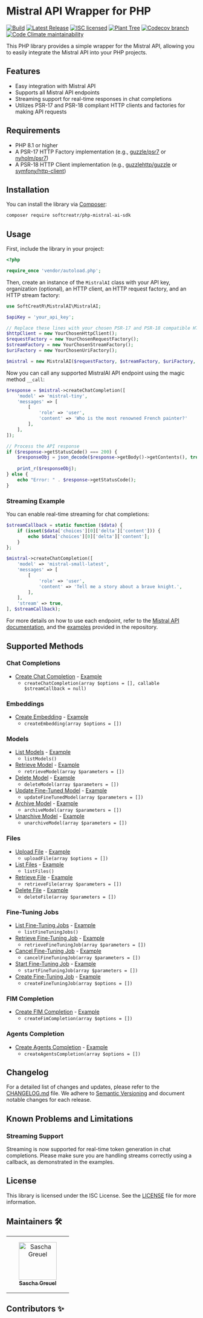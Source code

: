 # Mistral API Wrapper for PHP

[![Build](https://img.shields.io/github/actions/workflow/status/SoftCreatR/php-mistral-ai-sdk/.github/workflows/create-release.yml?branch=main)](https://github.com/SoftCreatR/php-mistral-ai-sdk/actions/workflows/create-release.yml) [![Latest Release](https://img.shields.io/packagist/v/SoftCreatR/php-mistral-ai-sdk?color=blue&label=Latest%20Release)](https://packagist.org/packages/softcreatr/php-mistral-ai-sdk) [![ISC licensed](https://img.shields.io/badge/license-ISC-blue.svg)](./LICENSE.md) [![Plant Tree](https://img.shields.io/badge/dynamic/json?color=brightgreen&label=Plant%20Tree&query=%24.total&url=https%3A%2F%2Fpublic.offset.earth%2Fusers%2Fsoftcreatr%2Ftrees)](https://ecologi.com/softcreatr?r=61212ab3fc69b8eb8a2014f4) [![Codecov branch](https://img.shields.io/codecov/c/github/SoftCreatR/php-mistral-ai-sdk)](https://codecov.io/gh/SoftCreatR/php-mistral-ai-sdk) [![Code Climate maintainability](https://img.shields.io/codeclimate/maintainability-percentage/SoftCreatR/php-mistral-ai-sdk)](https://codeclimate.com/github/SoftCreatR/php-mistral-ai-sdk)

This PHP library provides a simple wrapper for the Mistral API, allowing you to easily integrate the Mistral API into your PHP projects.

## Features

-   Easy integration with Mistral API
-   Supports all Mistral API endpoints
-   Streaming support for real-time responses in chat completions
-   Utilizes PSR-17 and PSR-18 compliant HTTP clients and factories for making API requests

## Requirements

-   PHP 8.1 or higher
-   A PSR-17 HTTP Factory implementation (e.g., [guzzle/psr7](https://github.com/guzzle/psr7) or [nyholm/psr7](https://github.com/Nyholm/psr7))
-   A PSR-18 HTTP Client implementation (e.g., [guzzlehttp/guzzle](https://github.com/guzzle/guzzle) or [symfony/http-client](https://github.com/symfony/http-client))

## Installation

You can install the library via [Composer](https://getcomposer.org/):

```bash
composer require softcreatr/php-mistral-ai-sdk
```

## Usage

First, include the library in your project:

```php
<?php

require_once 'vendor/autoload.php';
```

Then, create an instance of the `MistralAI` class with your API key, organization (optional), an HTTP client, an HTTP request factory, and an HTTP stream factory:

```php
use SoftCreatR\MistralAI\MistralAI;

$apiKey = 'your_api_key';

// Replace these lines with your chosen PSR-17 and PSR-18 compatible HTTP client and factories
$httpClient = new YourChosenHttpClient();
$requestFactory = new YourChosenRequestFactory();
$streamFactory = new YourChosenStreamFactory();
$uriFactory = new YourChosenUriFactory();

$mistral = new MistralAI($requestFactory, $streamFactory, $uriFactory, $httpClient, $apiKey);
```

Now you can call any supported MistralAI API endpoint using the magic method `__call`:

```php
$response = $mistral->createChatCompletion([
    'model' => 'mistral-tiny',
    'messages' => [
        [
            'role' => 'user',
            'content' => 'Who is the most renowned French painter?'
        ],
    ],
]);

// Process the API response
if ($response->getStatusCode() === 200) {
    $responseObj = json_decode($response->getBody()->getContents(), true);
    
    print_r($responseObj);
} else {
    echo "Error: " . $response->getStatusCode();
}
```

### Streaming Example

You can enable real-time streaming for chat completions:

```php
$streamCallback = static function ($data) {
    if (isset($data['choices'][0]['delta']['content'])) {
        echo $data['choices'][0]['delta']['content'];
    }
};

$mistral->createChatCompletion([
    'model' => 'mistral-small-latest',
    'messages' => [
        [
            'role' => 'user',
            'content' => 'Tell me a story about a brave knight.',
        ],
    ],
    'stream' => true,
], $streamCallback);
```

For more details on how to use each endpoint, refer to the [Mistral API documentation](https://docs.mistral.ai), and the [examples](https://github.com/SoftCreatR/php-mistral-ai-sdk/tree/main/examples) provided in the repository.

## Supported Methods

### Chat Completions
-   [Create Chat Completion](https://docs.mistral.ai/api/#tag/chat/operation/chat_completion_v1_chat_completions_post) - [Example](https://github.com/SoftCreatR/php-mistral-ai-sdk/blob/main/examples/chat/createChatCompletion.php)
    -   `createChatCompletion(array $options = [], callable $streamCallback = null)`

### Embeddings
-   [Create Embedding](https://docs.mistral.ai/api/#tag/embeddings/operation/embeddings_v1_embeddings_post) - [Example](https://github.com/SoftCreatR/php-mistral-ai-sdk/blob/main/examples/embeddings/createEmbedding.php)
    -   `createEmbedding(array $options = [])`

### Models
-   [List Models](https://docs.mistral.ai/api/#tag/models/operation/list_models_v1_models_get) - [Example](https://github.com/SoftCreatR/php-mistral-ai-sdk/blob/main/examples/models/listModels.php)
    -   `listModels()`
-   [Retrieve Model](https://docs.mistral.ai/api/#tag/models/operation/retrieve_model_v1_models__model_id__get) - [Example](https://github.com/SoftCreatR/php-mistral-ai-sdk/blob/main/examples/models/retrieveModel.php)
    -   `retrieveModel(array $parameters = [])`
-   [Delete Model](https://docs.mistral.ai/api/#tag/models/operation/delete_model_v1_models__model_id__delete) - [Example](https://github.com/SoftCreatR/php-mistral-ai-sdk/blob/main/examples/models/deleteModel.php)
    -   `deleteModel(array $parameters = [])`
-   [Update Fine-Tuned Model](https://docs.mistral.ai/api/#tag/models/operation/jobs_api_routes_fine_tuning_update_fine_tuned_model) - [Example](https://github.com/SoftCreatR/php-mistral-ai-sdk/blob/main/examples/models/updateFineTunedModel.php)
    -   `updateFineTunedModel(array $parameters = [])`
-   [Archive Model](https://docs.mistral.ai/api/#tag/models/operation/jobs_api_routes_fine_tuning_archive_fine_tuned_model) - [Example](https://github.com/SoftCreatR/php-mistral-ai-sdk/blob/main/examples/models/archiveModel.php)
    -   `archiveModel(array $parameters = [])`
-   [Unarchive Model](https://docs.mistral.ai/api/#tag/models/operation/jobs_api_routes_fine_tuning_unarchive_fine_tuned_model) - [Example](https://github.com/SoftCreatR/php-mistral-ai-sdk/blob/main/examples/models/unarchiveModel.php)
    -   `unarchiveModel(array $parameters = [])`

### Files
-   [Upload File](https://docs.mistral.ai/api/#tag/files/operation/files_api_routes_upload_file) - [Example](https://github.com/SoftCreatR/php-mistral-ai-sdk/blob/main/examples/files/uploadFile.php)
    -   `uploadFile(array $options = [])`
-   [List Files](https://docs.mistral.ai/api/#tag/files/operation/files_api_routes_list_files) - [Example](https://github.com/SoftCreatR/php-mistral-ai-sdk/blob/main/examples/files/listFiles.php)
    -   `listFiles()`
-   [Retrieve File](https://docs.mistral.ai/api/#tag/files/operation/files_api_routes_retrieve_file) - [Example](https://github.com/SoftCreatR/php-mistral-ai-sdk/blob/main/examples/files/retrieveFile.php)
    -   `retrieveFile(array $parameters = [])`
-   [Delete File](https://docs.mistral.ai/api/#tag/files/operation/files_api_routes_delete_file) - [Example](https://github.com/SoftCreatR/php-mistral-ai-sdk/blob/main/examples/files/deleteFile.php)
    -   `deleteFile(array $parameters = [])`

### Fine-Tuning Jobs
-   [List Fine-Tuning Jobs](https://docs.mistral.ai/api/#tag/fine-tuning/operation/jobs_api_routes_fine_tuning_get_fine_tuning_jobs) - [Example](https://github.com/SoftCreatR/php-mistral-ai-sdk/blob/main/examples/finetuning/listFineTuningJobs.php)
    -   `listFineTuningJobs()`
-   [Retrieve Fine-Tuning Job](https://docs.mistral.ai/api/#tag/fine-tuning/operation/jobs_api_routes_fine_tuning_get_fine_tuning_job) - [Example](https://github.com/SoftCreatR/php-mistral-ai-sdk/blob/main/examples/finetuning/retrieveFineTuningJob.php)
    -   `retrieveFineTuningJob(array $parameters = [])`
-   [Cancel Fine-Tuning Job](https://docs.mistral.ai/api/#tag/fine-tuning/operation/jobs_api_routes_fine_tuning_cancel_fine_tuning_job) - [Example](https://github.com/SoftCreatR/php-mistral-ai-sdk/blob/main/examples/finetuning/cancelFineTuningJob.php)
    -   `cancelFineTuningJob(array $parameters = [])`
-   [Start Fine-Tuning Job](https://docs.mistral.ai/api/#tag/fine-tuning/operation/jobs_api_routes_fine_tuning_start_fine_tuning_job) - [Example](https://github.com/SoftCreatR/php-mistral-ai-sdk/blob/main/examples/finetuning/startFineTuningJob.php)
    -   `startFineTuningJob(array $parameters = [])`
-   [Create Fine-Tuning Job](https://docs.mistral.ai/api/#tag/fine-tuning/operation/jobs_api_routes_fine_tuning_create_fine_tuning_job) - [Example](https://github.com/SoftCreatR/php-mistral-ai-sdk/blob/main/examples/finetuning/createFineTuningJob.php)
    -   `createFineTuningJob(array $options = [])`

### FIM Completion
-   [Create FIM Completion](https://docs.mistral.ai/api/#tag/fim/operation/fim_completion_v1_fim_completions_post) - [Example](https://github.com/SoftCreatR/php-mistral-ai-sdk/blob/main/examples/fim/createFimCompletion.php)
    -   `createFimCompletion(array $options = [])`

### Agents Completion
-   [Create Agents Completion](https://docs.mistral.ai/api/#tag/agents/operation/agents_completion_v1_agents_completions_post) - [Example](https://github.com/SoftCreatR/php-mistral-ai-sdk/blob/main/examples/agents/createAgentsCompletion.php)
    -   `createAgentsCompletion(array $options = [])`

## Changelog

For a detailed list of changes and updates, please refer to the [CHANGELOG.md](https://github.com/SoftCreatR/php-mistral-ai-sdk/blob/main/CHANGELOG.md) file. We adhere to [Semantic Versioning](https://semver.org/spec/v2.0.0.html) and document notable changes for each release.

## Known Problems and Limitations

### Streaming Support
Streaming is now supported for real-time token generation in chat completions. Please make sure you are handling streams correctly using a callback, as demonstrated in the examples.

## License

This library is licensed under the ISC License. See the [LICENSE](https://github.com/SoftCreatR/php-mistral-ai-sdk/blob/main/LICENSE.md) file for more information.

## Maintainers 🛠️

<table>
<tr>
    <td style="text-align:center;word-wrap:break-word;width:150px;height: 150px">
        <a href=https://github.com/SoftCreatR>
            <img src=https://avatars.githubusercontent.com/u/81188?v=4 width="100;" alt="Sascha Greuel"/>
            <br />
            <sub style="font-size:14px"><b>Sascha Greuel</b></sub>
        </a>
    </td>
</tr>
</table>

## Contributors ✨

<table>
<tr>
</tr>
</table>
